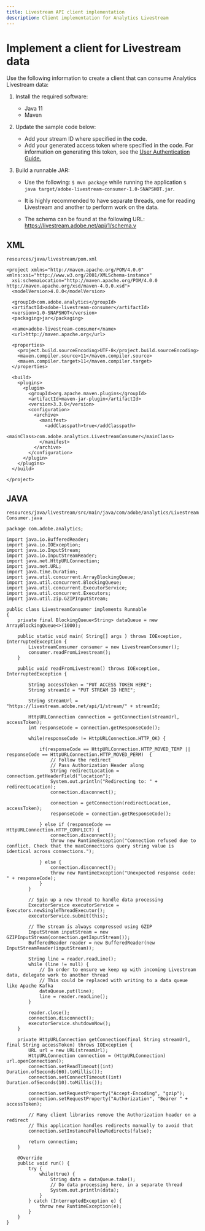 ```yaml
---
title: Livestream API client implementation
description: Client implementation for Analytics Livestream
---
```


# Implement a client for Livestream data

Use the following information to create a client that can consume Analytics Livestream data:

1. Install the required software:

    * Java 11
    * Maven

2. Update the sample code below:

    * Add your stream ID where specified in the code.
    * Add your generated access token where specified in the code. For information on generating this token, see the [User Authentication Guide.](https://developer.adobe.com/developer-console/docs/guides/authentication/UserAuthentication/)

3. Build a runnable JAR:

    * Use the following: ```$ mvn package``` while running the application
```$ java target/adobe-livestream-consumer-1.0-SNAPSHOT.jar```.

    * It is highly recommended to have separate threads, one for reading Livestream and another to perform work on the data.

    * The schema can be found at the following URL: https://livestream.adobe.net/api/1/schema.v

## XML

`resources/java/livestream/pom.xml`

```
<project xmlns="http://maven.apache.org/POM/4.0.0" xmlns:xsi="http://www.w3.org/2001/XMLSchema-instance"
  xsi:schemaLocation="http://maven.apache.org/POM/4.0.0 http://maven.apache.org/xsd/maven-4.0.0.xsd">
  <modelVersion>4.0.0</modelVersion>

  <groupId>com.adobe.analytics</groupId>
  <artifactId>adobe-livestream-consumer</artifactId>
  <version>1.0-SNAPSHOT</version>
  <packaging>jar</packaging>

  <name>adobe-livestream-consumer</name>
  <url>http://maven.apache.org</url>

  <properties>
    <project.build.sourceEncoding>UTF-8</project.build.sourceEncoding>
    <maven.compiler.source>11</maven.compiler.source>
    <maven.compiler.target>11</maven.compiler.target>
  </properties>

  <build>
    <plugins>
      <plugin>
        <groupId>org.apache.maven.plugins</groupId>
        <artifactId>maven-jar-plugin</artifactId>
        <version>3.3.0</version>
        <configuration>
          <archive>
            <manifest>
              <addClasspath>true</addClasspath>
              <mainClass>com.adobe.analytics.LivestreamConsumer</mainClass>
            </manifest>
          </archive>
        </configuration>
      </plugin>
    </plugins>
  </build>

</project>
```

## JAVA

`resources/java/livestream/src/main/java/com/adobe/analytics/LivestreamConsumer.java`

```
package com.adobe.analytics;

import java.io.BufferedReader;
import java.io.IOException;
import java.io.InputStream;
import java.io.InputStreamReader;
import java.net.HttpURLConnection;
import java.net.URL;
import java.time.Duration;
import java.util.concurrent.ArrayBlockingQueue;
import java.util.concurrent.BlockingQueue;
import java.util.concurrent.ExecutorService;
import java.util.concurrent.Executors;
import java.util.zip.GZIPInputStream;

public class LivestreamConsumer implements Runnable
{
    private final BlockingQueue<String> dataQueue = new ArrayBlockingQueue<>(1000);

    public static void main( String[] args ) throws IOException, InterruptedException {
        LivestreamConsumer consumer = new LivestreamConsumer();
        consumer.readFromLivestream();
    }

    public void readFromLivestream() throws IOException, InterruptedException {

        String accessToken = "PUT ACCESS TOKEN HERE";
        String streamId = "PUT STREAM ID HERE";

        String streamUrl = "https://livestream.adobe.net/api/1/stream/" + streamId;

        HttpURLConnection connection = getConnection(streamUrl, accessToken);
        int responseCode = connection.getResponseCode();

        while(responseCode != HttpURLConnection.HTTP_OK) {

            if(responseCode == HttpURLConnection.HTTP_MOVED_TEMP || responseCode == HttpURLConnection.HTTP_MOVED_PERM)  {
                // Follow the redirect
                // Pass Authorization Header along
                String redirectLocation = connection.getHeaderField("location");
                System.out.println("Redirecting to: " + redirectLocation);
                connection.disconnect();

                connection = getConnection(redirectLocation, accessToken);
                responseCode = connection.getResponseCode();

            } else if (responseCode == HttpURLConnection.HTTP_CONFLICT) {
                connection.disconnect();
                throw new RuntimeException("Connection refused due to conflict. Check that the maxConnections query string value is identical across connections.");

            } else {
                connection.disconnect();
                throw new RuntimeException("Unexpected response code: " + responseCode);
            }
        }

        // Spin up a new thread to handle data processing
        ExecutorService executorService = Executors.newSingleThreadExecutor();
        executorService.submit(this);

        // The stream is always compressed using GZIP
        InputStream inputStream = new GZIPInputStream(connection.getInputStream());
        BufferedReader reader = new BufferedReader(new InputStreamReader(inputStream));

        String line = reader.readLine();
        while (line != null) {
            // In order to ensure we keep up with incoming Livestream data, delegate work to another thread
            // This could be replaced with writing to a data queue like Apache Kafka
            dataQueue.put(line);
            line = reader.readLine();
        }

        reader.close();
        connection.disconnect();
        executorService.shutdownNow();
    }

    private HttpURLConnection getConnection(final String streamUrl, final String accessToken) throws IOException {
        URL url = new URL(streamUrl);
        HttpURLConnection connection = (HttpURLConnection) url.openConnection();
        connection.setReadTimeout((int) Duration.ofSeconds(60).toMillis());
        connection.setConnectTimeout((int) Duration.ofSeconds(10).toMillis());

        connection.setRequestProperty("Accept-Encoding", "gzip");
        connection.setRequestProperty("Authorization", "Bearer " + accessToken);

        // Many client libraries remove the Authorization header on a redirect
        // This application handles redirects manually to avoid that
        connection.setInstanceFollowRedirects(false);

        return connection;
    }

    @Override
    public void run() {
        try {
            while(true) {
                String data = dataQueue.take();
                // Do data processing here, in a separate thread
                System.out.println(data);
            }
        } catch (InterruptedException e) {
            throw new RuntimeException(e);
        }
    }
}
```

